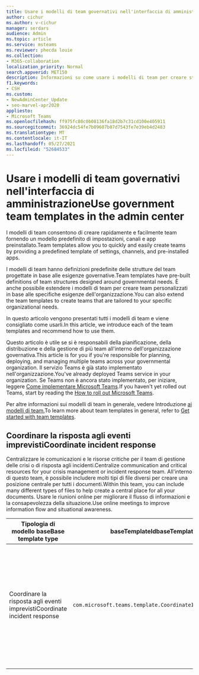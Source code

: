 ```yaml
---
title: Usare i modelli di team governativi nell'interfaccia di amministrazione
author: cichur
ms.author: v-cichur
manager: serdars
audience: Admin
ms.topic: article
ms.service: msteams
ms.reviewer: phecda louie
ms.collection:
- M365-collaboration
localization_priority: Normal
search.appverid: MET150
description: Informazioni su come usare i modelli di team per creare strutture del team progettate per le esigenze del governo, fornendo impostazioni predefinite, canali e app preinstallato tramite l'interfaccia di amministrazione.
f1.keywords:
- CSH
ms.custom:
- NewAdminCenter_Update
- seo-marvel-apr2020
appliesto:
- Microsoft Teams
ms.openlocfilehash: ff975fc80c0b08136fa18d2b7c31cd100e405911
ms.sourcegitcommit: 36924dc54fe7b09607b07d7543fe7e39eb4d2483
ms.translationtype: MT
ms.contentlocale: it-IT
ms.lasthandoff: 05/27/2021
ms.locfileid: "52684533"
---
```

# <a name="use-government-team-templates-in-the-admin-center"></a><span data-ttu-id="886a0-103">Usare i modelli di team governativi nell'interfaccia di amministrazione</span><span class="sxs-lookup"><span data-stu-id="886a0-103">Use government team templates in the admin center</span></span>

<span data-ttu-id="886a0-104">I modelli di team consentono di creare rapidamente e facilmente team fornendo un modello predefinito di impostazioni, canali e app preinstallato.</span><span class="sxs-lookup"><span data-stu-id="886a0-104">Team templates allow you to quickly and easily create teams by providing a predefined template of settings, channels, and pre-installed apps.</span></span>

<span data-ttu-id="886a0-105">I modelli di team hanno definizioni predefinite delle strutture del team progettate in base alle esigenze governative.</span><span class="sxs-lookup"><span data-stu-id="886a0-105">Team templates have pre-built definitions of team structures designed around governmental needs.</span></span> <span data-ttu-id="886a0-106">È anche possibile estendere i modelli di team per creare team personalizzati in base alle specifiche esigenze dell'organizzazione.</span><span class="sxs-lookup"><span data-stu-id="886a0-106">You can also extend the team templates to create teams that are tailored to your specific organizational needs.</span></span>

<span data-ttu-id="886a0-107">In questo articolo vengono presentati tutti i modelli di team e viene consigliato come usarli.</span><span class="sxs-lookup"><span data-stu-id="886a0-107">In this article, we introduce each of the team templates and recommend how to use them.</span></span>

<span data-ttu-id="886a0-108">Questo articolo è utile se si è responsabili della pianificazione, della distribuzione e della gestione di più team all'interno dell'organizzazione governativa.</span><span class="sxs-lookup"><span data-stu-id="886a0-108">This article is for you if you're responsible for planning, deploying, and managing multiple teams across your governmental organization.</span></span> <span data-ttu-id="886a0-109">Il servizio Teams è già stato implementato nell'organizzazione.</span><span class="sxs-lookup"><span data-stu-id="886a0-109">You've already deployed Teams service in your organization.</span></span> <span data-ttu-id="886a0-110">Se Teams non è ancora stato implementato, per iniziare, leggere [Come implementare Microsoft Teams](./deploy-overview.md).</span><span class="sxs-lookup"><span data-stu-id="886a0-110">If you haven't yet rolled out Teams, start by reading the [How to roll out Microsoft Teams](./deploy-overview.md).</span></span>

<span data-ttu-id="886a0-111">Per altre informazioni sui modelli di team in generale, vedere Introduzione [ai modelli di team.](get-started-with-teams-templates-in-the-admin-console.md)</span><span class="sxs-lookup"><span data-stu-id="886a0-111">To learn more about team templates in general, refer to [Get started with team templates](get-started-with-teams-templates-in-the-admin-console.md).</span></span>

## <a name="coordinate-incident-response"></a><span data-ttu-id="886a0-112">Coordinare la risposta agli eventi imprevisti</span><span class="sxs-lookup"><span data-stu-id="886a0-112">Coordinate incident response</span></span>

<span data-ttu-id="886a0-113">Centralizzare le comunicazioni e le risorse critiche per il team di gestione delle crisi o di risposta agli incidenti.</span><span class="sxs-lookup"><span data-stu-id="886a0-113">Centralize communication and critical resources for your crisis management or incident response team.</span></span> <span data-ttu-id="886a0-114">All'interno di questo team, è possibile includere molti tipi di file diversi per creare una posizione centrale per tutti i documenti.</span><span class="sxs-lookup"><span data-stu-id="886a0-114">Within this team, you can include many different types of files to help create a central place for all your documents.</span></span> <span data-ttu-id="886a0-115">Usare le riunioni online per migliorare il flusso di informazioni e la consapevolezza della situazione.</span><span class="sxs-lookup"><span data-stu-id="886a0-115">Use online meetings to improve information flow and situational awareness.</span></span>

| <span data-ttu-id="886a0-116">Tipologia di modello base</span><span class="sxs-lookup"><span data-stu-id="886a0-116">Base template type</span></span> |<span data-ttu-id="886a0-117">baseTemplateId</span><span class="sxs-lookup"><span data-stu-id="886a0-117">baseTemplateId</span></span> | <span data-ttu-id="886a0-118">Proprietà del modello base</span><span class="sxs-lookup"><span data-stu-id="886a0-118">Properties that come with this base template</span></span> |
|-------------------|-------|---------------------------------------------------------------------------|
|<span data-ttu-id="886a0-119">Coordinare la risposta agli eventi imprevisti</span><span class="sxs-lookup"><span data-stu-id="886a0-119">Coordinate incident response</span></span>|`com.microsoft.teams.template.CoordinateIncidentResponse`|<span data-ttu-id="886a0-120">Canali:</span><span class="sxs-lookup"><span data-stu-id="886a0-120">Channels:</span></span> <ul><li><span data-ttu-id="886a0-121">Generale</span><span class="sxs-lookup"><span data-stu-id="886a0-121">General</span></span><li><span data-ttu-id="886a0-122">Annunci</span><span class="sxs-lookup"><span data-stu-id="886a0-122">Announcements</span></span></li><li><span data-ttu-id="886a0-123">Logistica</span><span class="sxs-lookup"><span data-stu-id="886a0-123">Logistics</span></span></li><li><span data-ttu-id="886a0-124">Pianificazione</span><span class="sxs-lookup"><span data-stu-id="886a0-124">Planning</span></span></li><li><span data-ttu-id="886a0-125">Ripristino</span><span class="sxs-lookup"><span data-stu-id="886a0-125">Recovery</span></span></li><li><span data-ttu-id="886a0-126">Urgente</span><span class="sxs-lookup"><span data-stu-id="886a0-126">Urgent</span></span></li></ul> <span data-ttu-id="886a0-127">App:</span><span class="sxs-lookup"><span data-stu-id="886a0-127">Apps:</span></span> <ul><li><span data-ttu-id="886a0-128">Wiki</span><span class="sxs-lookup"><span data-stu-id="886a0-128">Wiki</span></span></li><li><span data-ttu-id="886a0-129">Excel</span><span class="sxs-lookup"><span data-stu-id="886a0-129">Excel</span></span></li><li><span data-ttu-id="886a0-130">OneNote</span><span class="sxs-lookup"><span data-stu-id="886a0-130">OneNote</span></span></li><li><span data-ttu-id="886a0-131">SharePoint</span><span class="sxs-lookup"><span data-stu-id="886a0-131">SharePoint</span></span></li><li><span data-ttu-id="886a0-132">Programmazione</span><span class="sxs-lookup"><span data-stu-id="886a0-132">Planner</span></span></li></ul>|
||||